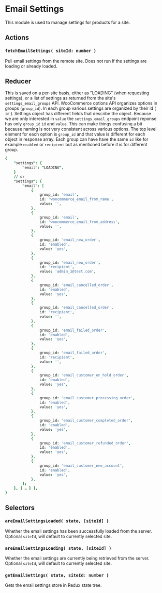 # Email Settings

This module is used to manage settings for products for a site.

## Actions

### `fetchEmailSettings( siteId: number )`

Pull email settings from the remote site. Does not run if the settings are loading or already loaded.

## Reducer

This is saved on a per-site basis, either as "LOADING" (when requesting settings), or a list of settings
as returned from the site's `settings_email_groups` API. WooCommerce options API organizes options in
groups (`group_id`). In each group various settings are organized by their id ( `id` ). Settings object
has different fields that describe the object. Because we are only interested in `value` the
`settings_email_groups` endpoint reponse has only `group_id` `id` and `value`. This can make things
confusing a bit because naming is not very consistent across various options. The top level element for
each option is `group_id` and that value is different for each object in response array. Each group can
have have the same `id` like for example `enabled` or `recipient` but as mentioned before it is for
different group.

```j
{
	"settings": {
		"email": "LOADING",
	}
	// or
	"settings": {
		"email": [
			{
				group_id: 'email',
				id: 'woocommerce_email_from_name',
				value: '',
			},
			{
				group_id: 'email',
				id: 'woocommerce_email_from_address',
				value: '',
			},
			{
				group_id: 'email_new_order',
				id: 'enabled',
				value: 'yes',
			},
			{
				group_id: 'email_new_order',
				id: 'recipient',
				value: 'admin_1@test.com',
			},
			{
				group_id: 'email_cancelled_order',
				id: 'enabled',
				value: 'yes',
			},
			{
				group_id: 'email_cancelled_order',
				id: 'recipient',
				value: '',
			},
			{
				group_id: 'email_failed_order',
				id: 'enabled',
				value: 'yes',
			},
			{
				group_id: 'email_failed_order',
				id: 'recipient',
				value: '',
			},
			{
				group_id: 'email_customer_on_hold_order',
				id: 'enabled',
				value: 'yes',
			},
			{
				group_id: 'email_customer_processing_order',
				id: 'enabled',
				value: 'yes',
			},
			{
				group_id: 'email_customer_completed_order',
				id: 'enabled',
				value: 'yes',
			},
			{
				group_id: 'email_customer_refunded_order',
				id: 'enabled',
				value: 'yes',
			},
			{
				group_id: 'email_customer_new_account',
				id: 'enabled',
				value: 'yes',
			},
		];
	}, { … } ],
}
```

## Selectors

### `areEmailSettingsLoaded( state, [siteId] )`

Whether the email settings has been successfully loaded from the server. Optional `siteId`, will default to currently selected site.

### `areEmailSettingsLoading( state, [siteId] )`

Whether the email settings are currently being retrieved from the server. Optional `siteId`, will default to currently selected site.

### `getEmailSettings( state, siteId: number )`

Gets the email settings store in Redux state tree.
